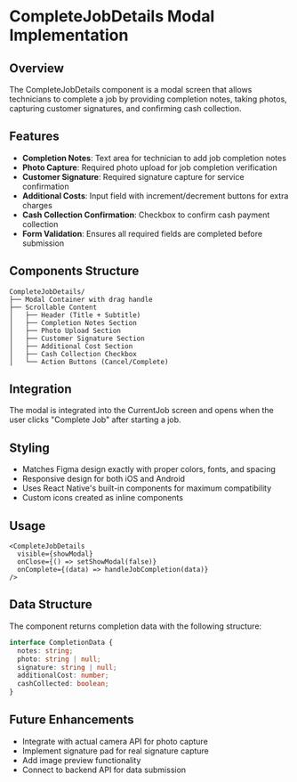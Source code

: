 # CompleteJobDetails Modal Implementation

## Overview
The CompleteJobDetails component is a modal screen that allows technicians to complete a job by providing completion notes, taking photos, capturing customer signatures, and confirming cash collection.

## Features
- **Completion Notes**: Text area for technician to add job completion notes
- **Photo Capture**: Required photo upload for job completion verification
- **Customer Signature**: Required signature capture for service confirmation
- **Additional Costs**: Input field with increment/decrement buttons for extra charges
- **Cash Collection Confirmation**: Checkbox to confirm cash payment collection
- **Form Validation**: Ensures all required fields are completed before submission

## Components Structure
```
CompleteJobDetails/
├── Modal Container with drag handle
├── Scrollable Content
│   ├── Header (Title + Subtitle)
│   ├── Completion Notes Section
│   ├── Photo Upload Section
│   ├── Customer Signature Section
│   ├── Additional Cost Section
│   ├── Cash Collection Checkbox
│   └── Action Buttons (Cancel/Complete)
```

## Integration
The modal is integrated into the CurrentJob screen and opens when the user clicks "Complete Job" after starting a job.

## Styling
- Matches Figma design exactly with proper colors, fonts, and spacing
- Responsive design for both iOS and Android
- Uses React Native's built-in components for maximum compatibility
- Custom icons created as inline components

## Usage
```tsx
<CompleteJobDetails
  visible={showModal}
  onClose={() => setShowModal(false)}
  onComplete={(data) => handleJobCompletion(data)}
/>
```

## Data Structure
The component returns completion data with the following structure:
```typescript
interface CompletionData {
  notes: string;
  photo: string | null;
  signature: string | null;
  additionalCost: number;
  cashCollected: boolean;
}
```

## Future Enhancements
- Integrate with actual camera API for photo capture
- Implement signature pad for real signature capture
- Add image preview functionality
- Connect to backend API for data submission